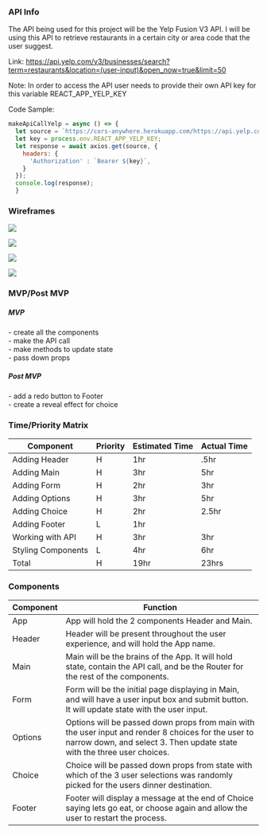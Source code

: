 <h3>API Info</h3>

The API being used for this project will be the Yelp Fusion V3 API. I will be using this API to retrieve restaurants in a certain city or area code that the user suggest.

Link:
https://api.yelp.com/v3/businesses/search?term=restaurants&location=(user-input)&open_now=true&limit=50

Note: In order to access the API user needs to provide their own API key for this variable REACT_APP_YELP_KEY

Code Sample:
```js
makeApiCallYelp = async () => {
  let source = `https://cors-anywhere.herokuapp.com/https://api.yelp.com/v3/businesses/search?term=restaurants&location=${this.state.value}&open_now=true&limit=50`
  let key = process.env.REACT_APP_YELP_KEY;
  let response = await axios.get(source, {
    headers: {
      'Authorization' : `Bearer ${key}`,
    }
  });
  console.log(response);
  }
  ```

<h3>Wireframes</h3>

![](https://i.imgur.com/hPiqDHk.jpg)

![](https://i.imgur.com/pmd8zZO.jpg)

![](https://i.imgur.com/ddkTwSv.jpg)

![](https://i.imgur.com/O7rsdE0.jpg)

<h3>MVP/Post MVP

<h5>MVP</h5>
- create all the components<br>
- make the API call <br>
- make methods to update state <br>
- pass down props

<h5>Post MVP</h5>
- add a redo button to Footer<br>
- create a reveal effect for choice

<h3>Time/Priority Matrix</h3>


| Component| Priority | Estimated Time | Actual Time |
| --- | --- | --- | --- |
| Adding Header | H | 1hr | .5hr |
| Adding Main | H | 3hr | 5hr |
| Adding Form | H | 2hr | 3hr |
| Adding Options | H | 3hr | 5hr |
| Adding Choice | H | 2hr | 2.5hr |
| Adding Footer | L | 1hr ||
| Working with API | H | 3hr | 3hr |
| Styling Components | L | 4hr | 6hr |
| Total | H | 19hr | 23hrs |

<h3>Components</h3>

| Component | Function |
| --- | --- |
| App | App will hold the 2 components Header and Main.|
| Header | Header will be present throughout the user experience, and will hold the App name. |
| Main | Main will be the brains of the App. It will hold state, contain the API call, and be the Router for the rest of the components. |
| Form | Form will be the initial page displaying in Main, and will have a user input box and submit button. It will update state with the user input.|
| Options | Options will be passed down props from main with the user input and render 8 choices for the user to narrow down, and select 3. Then update state with the three user choices.|
| Choice | Choice will be passed down props from state with which of the 3 user selections was randomly picked for the users dinner destination.|
| Footer | Footer will display a message at the end of Choice saying lets go eat, or choose again and allow the user to restart the process. |
